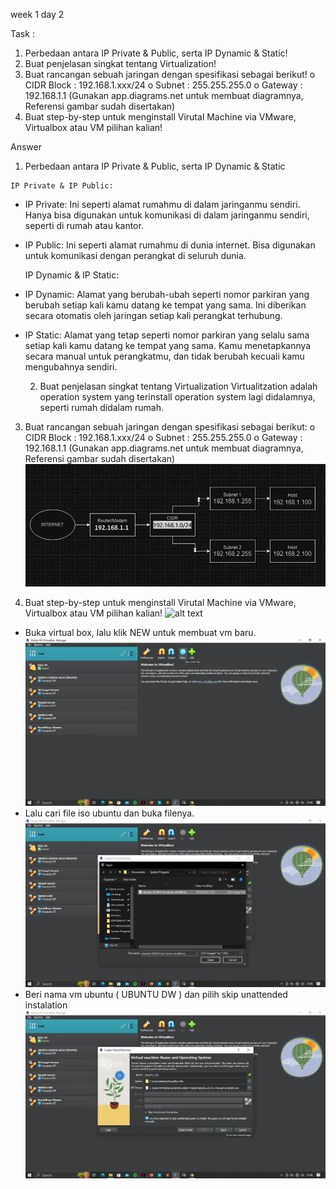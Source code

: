 week 1 day 2

Task :
1.	Perbedaan antara IP Private & Public, serta IP Dynamic & Static!
2.	Buat penjelasan singkat tentang Virtualization!
3.	Buat rancangan sebuah jaringan dengan spesifikasi sebagai berikut!
o	CIDR Block : 192.168.1.xxx/24
o	Subnet : 255.255.255.0
o	Gateway : 192.168.1.1 (Gunakan app.diagrams.net untuk membuat diagramnya, Referensi gambar sudah disertakan)
4.	Buat step-by-step untuk menginstall Virutal Machine via VMware, Virtualbox atau VM pilihan kalian!

Answer

  1. Perbedaan antara IP Private & Public, serta IP Dynamic & Static

    IP Private & IP Public:
   - IP Private: Ini seperti alamat rumahmu di dalam jaringanmu sendiri. Hanya bisa digunakan untuk komunikasi di dalam jaringanmu sendiri, seperti di rumah atau kantor.
   - IP Public: Ini seperti alamat rumahmu di dunia internet. Bisa digunakan untuk komunikasi dengan perangkat di seluruh dunia. 

     IP Dynamic & IP Static:
   - IP Dynamic: Alamat yang berubah-ubah seperti nomor parkiran yang berubah setiap kali kamu datang ke tempat yang sama. Ini diberikan secara otomatis oleh jaringan setiap kali perangkat terhubung.
   - IP Static: Alamat yang tetap seperti nomor parkiran yang selalu sama setiap kali kamu datang ke tempat yang sama. Kamu menetapkannya secara manual untuk perangkatmu, dan tidak berubah kecuali kamu mengubahnya sendiri.

     2. Buat penjelasan singkat tentang Virtualization
Virtualitzation adalah operation system yang terinstall operation system lagi didalamnya, seperti rumah didalam rumah.

  3. Buat rancangan sebuah jaringan dengan spesifikasi sebagai berikut:
o	CIDR Block : 192.168.1.xxx/24
o	Subnet : 255.255.255.0
o	Gateway : 192.168.1.1 (Gunakan app.diagrams.net untuk membuat diagramnya, Referensi gambar sudah disertakan)
![alt text](https://github.com/aanalff/Task-Photo/blob/main/Simulasi%20jaringan.jpeg?raw=true)

4.	Buat step-by-step untuk menginstall Virutal Machine via VMware, Virtualbox atau VM pilihan kalian!
![alt text](?raw=true)
- Buka virtual box, lalu klik NEW untuk membuat vm baru.
![alt text](https://github.com/aanalff/Task-Photo/blob/main/1-1.jpeg?raw=true)
- Lalu cari file iso ubuntu dan buka filenya.
![alt text](https://github.com/aanalff/Task-Photo/blob/main/1-2.jpeg?raw=true)
- Beri nama vm ubuntu ( UBUNTU DW ) dan pilih skip unattended instalation
![alt text](https://github.com/aanalff/Task-Photo/blob/main/1-3.jpeg?raw=true)









